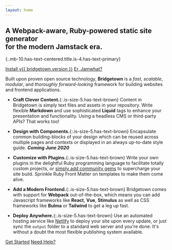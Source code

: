 ```yaml
---
layout: home
---
```


## A Webpack-aware, Ruby-powered static site generator <br/>for the modern Jamstack era.
{:.mb-10.has-text-centered.title.is-4.has-text-primary}

<div class="buttons is-centered mb-10">
  <a href="/docs/" class="button is-info is-large has-mixed-case">Install v{{ bridgetown.version }}</a>
  <a href="/docs/jamstack/" class="button is-warning is-large has-mixed-case">Er, Jamwhat?</a>
</div>

Built upon proven open source technology, **Bridgetown** is a _fast_, _scalable_, _modular_, and _thoroughly forward-looking_ framework for building websites and frontend applications.

* <span class="icon is-medium"><i class="fa fa-file-text-o is-size-4 has-text-primary"></i></span>**Craft Clever Content.**{:.is-size-5.has-text-brown} Content in Bridgetown is simply text files and assets in your repository. Write flexible **Markdown** and use sophisticated **Liquid** tags to enhance your presentation and functionality. Using a headless CMS or third-party APIs? That works too!

* <span class="icon is-medium"><i class="fa fa-cubes is-size-4 has-text-primary"></i></span>**Design with Components.**{:.is-size-5.has-text-brown} Encapsulate common building-blocks of your design which can be reused across multiple pages and contexts or displayed in an always up-to-date style guide. _**Coming June 2020**_

* <span class="icon is-medium"><i class="fa fa-cogs is-size-4 has-text-primary"></i></span>**Customize with Plugins.**{:.is-size-5.has-text-brown} Write your own plugins in the delightful Ruby programming language to facilitate totally custom projects, or [simply add community gems](/plugins/) to supercharge your site build. Sprinkle Ruby Front Matter on templates to make them come alive.

* <span class="icon is-medium"><i class="fa fa-react is-size-4 has-text-primary"></i></span>**Add a Modern Frontend.**{:.is-size-5.has-text-brown} Bridgetown comes with support for **Webpack** out-of-the-box, which means you can add Javascript frameworks like **React**, **Vue**, **Stimulus** as well as CSS frameworks like **Bulma** or **Tailwind** to get a leg up fast.

* <span class="icon is-medium"><i class="fa fa-globe is-size-4 has-text-primary"></i></span>**Deploy Anywhere.**{:.is-size-5.has-text-brown} Use an automated hosting service like [Netlify](https://www.netlify.com) to deploy your site upon every update, or just sync the `output` folder to a standard web server and you're done. It's without a doubt the most flexible publishing system available.

<div class="buttons is-centered mt-12 mb-4">
  <a href="/docs/" class="button is-info is-large has-mixed-case">Get Started</a>
  <a href="/docs/community/" class="button is-warning is-large has-mixed-case">Need Help?</a>
</div>
